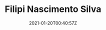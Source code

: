 ---
title: "Filipi Nascimento Silva"
date: 2021-01-20T00:40:57Z
position : 'Researcher'
description : "More about Filipi"
image : '/images/avatar/franco.jpg'
tags : ['contributor']
draft: true

---